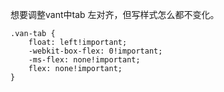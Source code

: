 
想要调整vant中tab 左对齐，但写样式怎么都不变化。

```
.van-tab {
    float: left!important;
    -webkit-box-flex: 0!important;
    -ms-flex: none!important;
    flex: none!important;
}
```
